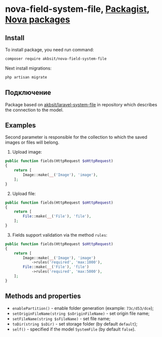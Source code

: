 # nova-field-system-file, [Packagist](https://packagist.org/packages/akbsit/nova-field-system-file), [Nova packages](https://novapackages.com/packages/akbsit/nova-field-system-file)

## Install

To install package, you need run command:

```bash
composer require akbsit/nova-field-system-file
```

Next install migrations:

```bash
php artisan migrate
```

## Подключение

Package based on [akbsit/laravel-system-file](https://github.com/akbsit/laravel-system-file) in repository which describes the connection to the model.

## Examples

Second parameter is responsible for the collection to which the saved images or files will belong.

1. Upload image:

```php
public function fields(HttpRequest $oHttpRequest)
{
    return [
        Image::make(__('Image'), 'image'),
    ];
}
```

2. Upload file:

```php
public function fields(HttpRequest $oHttpRequest)
{
    return [
        File::make(__('File'), 'file'),
    ];
}
```

3. Fields support validation via the method `rules`:

```php
public function fields(HttpRequest $oHttpRequest)
{
    return [
        Image::make(__('Image'), 'image')
            ->rules('required', 'max:1000'),
        File::make(__('File'), 'file')
            ->rules('required', 'max:5000'),
    ];
}
```

## Methods and properties

* `enablePartition()` - enable folder generation (example: `73c/d53/dce`);
* `setOriginFileName(string $sOriginFileName)` - set origin file name;
* `setFileName(string $sFileName)` - set file name;
* `toDir(string $sDir)` - set storage folder (by default `default`);
* `self()` - specified if the model `SystemFile` (by default `false`).

